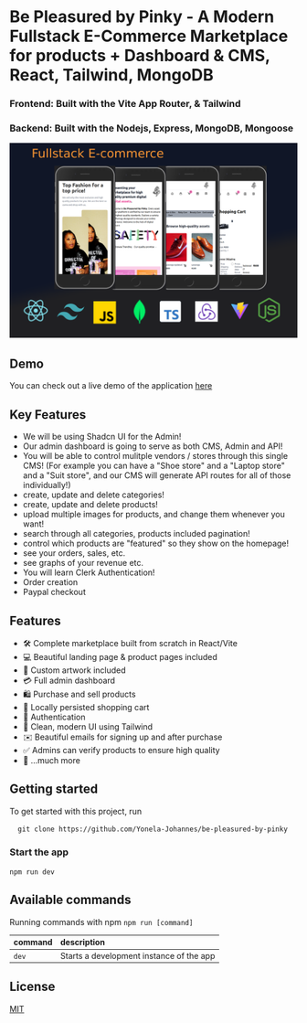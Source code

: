 # Be Pleasured by Pinky - A Modern Fullstack E-Commerce Marketplace for products + Dashboard & CMS, React, Tailwind, MongoDB

### Frontend: Built with the Vite App Router, & Tailwind
### Backend: Built with the Nodejs, Express, MongoDB, Mongoose

![Project Image](client/public/pinky.png)

## Demo

You can check out a live demo of the application [here](https://be-pleasered-by-pinky.vercel.app)

## Key Features

- We will be using Shadcn UI for the Admin!
- Our admin dashboard is going to serve as both CMS, Admin and API!
- You will be able to control mulitple vendors / stores through this single CMS! (For example you can have a "Shoe store" and a "Laptop store" and a "Suit store", and our CMS will generate API routes for all of those individually!)
- create, update and delete categories!
- create, update and delete products!
- upload multiple images for products, and change them whenever you want!
- search through all categories, products included pagination!
- control which products are "featured" so they show on the homepage!
- see your orders, sales, etc.
- see graphs of your revenue etc.
- You will learn Clerk Authentication!
- Order creation
- Paypal checkout

## Features

- 🛠️ Complete marketplace built from scratch in React/Vite
- 💻 Beautiful landing page & product pages included
- 🎨 Custom artwork included
- 💳 Full admin dashboard
- 🛍️ Purchase and sell products
- 🛒 Locally persisted shopping cart
- 🔑 Authentication
- 🌟 Clean, modern UI using Tailwind
- ✉️ Beautiful emails for signing up and after purchase
- ✅ Admins can verify products to ensure high quality
- 🎁 ...much more

## Getting started

To get started with this project, run

```~~bash~~
  git clone https://github.com/Yonela-Johannes/be-pleasured-by-pinky
```

### Start the app

```shell
npm run dev
```

## Available commands

Running commands with npm `npm run [command]`

| command         | description                              |
| :-------------- | :--------------------------------------- |
| `dev`           | Starts a development instance of the app |

## License

[MIT](https://choosealicense.com/licenses/mit/)

